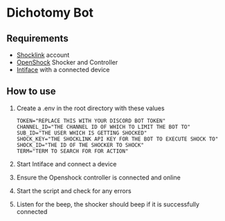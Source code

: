 # Dichotomy Bot

## Requirements

- [Shocklink](https://shocklink.net/) account
- [OpenShock](https://openshock.org/) Shocker and Controller
- [Intiface](https://intiface.com/) with a connected device

## How to use

1. Create a .env in the root directory with these values

    ```env
    TOKEN="REPLACE THIS WITH YOUR DISCORD BOT TOKEN"
    CHANNEL_ID="THE CHANNEL ID OF WHICH TO LIMIT THE BOT TO"
    SUB_ID="THE USER WHICH IS GETTING SHOCKED"
    SHOCK_KEY="THE SHOCKLINK API KEY FOR THE BOT TO EXECUTE SHOCK TO"
    SHOCK_ID="THE ID OF THE SHOCKER TO SHOCK"
    TERM="TERM TO SEARCH FOR FOR ACTION"
    ```

2. Start Intiface and connect a device
3. Ensure the Openshock controller is connected and online
4. Start the script and check for any errors
5. Listen for the beep, the shocker should beep if it is successfully connected
